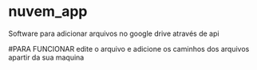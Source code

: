 # nuvem_app
Software para adicionar arquivos no google drive através de api

#PARA FUNCIONAR edite o arquivo e adicione os caminhos dos arquivos apartir da sua maquina 
